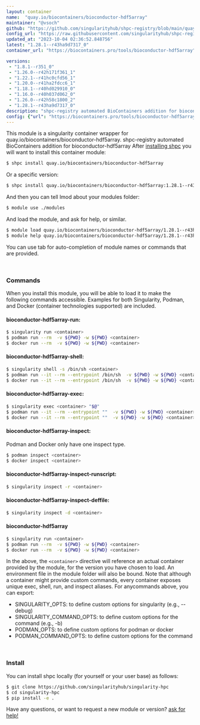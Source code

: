 ```yaml
---
layout: container
name:  "quay.io/biocontainers/bioconductor-hdf5array"
maintainer: "@vsoch"
github: "https://github.com/singularityhub/shpc-registry/blob/main/quay.io/biocontainers/bioconductor-hdf5array/container.yaml"
config_url: "https://raw.githubusercontent.com/singularityhub/shpc-registry/main/quay.io/biocontainers/bioconductor-hdf5array/container.yaml"
updated_at: "2023-10-04 02:36:52.848756"
latest: "1.28.1--r43ha9d7317_0"
container_url: "https://biocontainers.pro/tools/bioconductor-hdf5array"

versions:
 - "1.8.1--r351_0"
 - "1.26.0--r42h171f361_1"
 - "1.22.1--r41hc0cfd56_1"
 - "1.20.0--r41ha2fdcc6_1"
 - "1.18.1--r40hd029910_0"
 - "1.16.0--r40h037d062_0"
 - "1.26.0--r42h58c1800_2"
 - "1.28.1--r43ha9d7317_0"
description: "shpc-registry automated BioContainers addition for bioconductor-hdf5array"
config: {"url": "https://biocontainers.pro/tools/bioconductor-hdf5array", "maintainer": "@vsoch", "description": "shpc-registry automated BioContainers addition for bioconductor-hdf5array", "latest": {"1.28.1--r43ha9d7317_0": "sha256:ec6b6d755f28ddab3a818c6e5e6fd3a4b5d22b78be67319bd46a868f8046d427"}, "tags": {"1.8.1--r351_0": "sha256:4e27f447a5b20ea3799aaed016ff2733a5369820db29480abc48a3729e8382b0", "1.26.0--r42h171f361_1": "sha256:5ba35f6bbd5e85eb668105a6b83b44a4552a5918e61b8cad4f73b34b0cb440be", "1.22.1--r41hc0cfd56_1": "sha256:c742438075e837da0a76fc0a516697f4a2a7be998d58d105c541117719cb043a", "1.20.0--r41ha2fdcc6_1": "sha256:7c567bb7ad91c6b5ac19c8f90f5078831e892b31fb750b7f1d9219c4b1d797fc", "1.18.1--r40hd029910_0": "sha256:c620fb25254d5a79766eebc8454859665c5b6668fc83ecad8befb757efdfbfb2", "1.16.0--r40h037d062_0": "sha256:b2b0d190627aaf6c0df60fac5cd112249a0745c2b48f6ae66f6f177e11bdef17", "1.26.0--r42h58c1800_2": "sha256:2f3d64907bbc563659d8adc9a53f5b364b742f96c3869bce6a352f189f705434", "1.28.1--r43ha9d7317_0": "sha256:ec6b6d755f28ddab3a818c6e5e6fd3a4b5d22b78be67319bd46a868f8046d427"}, "docker": "quay.io/biocontainers/bioconductor-hdf5array"}
---
```


This module is a singularity container wrapper for quay.io/biocontainers/bioconductor-hdf5array.
shpc-registry automated BioContainers addition for bioconductor-hdf5array
After [installing shpc](#install) you will want to install this container module:


```bash
$ shpc install quay.io/biocontainers/bioconductor-hdf5array
```

Or a specific version:

```bash
$ shpc install quay.io/biocontainers/bioconductor-hdf5array:1.28.1--r43ha9d7317_0
```

And then you can tell lmod about your modules folder:

```bash
$ module use ./modules
```

And load the module, and ask for help, or similar.

```bash
$ module load quay.io/biocontainers/bioconductor-hdf5array/1.28.1--r43ha9d7317_0
$ module help quay.io/biocontainers/bioconductor-hdf5array/1.28.1--r43ha9d7317_0
```

You can use tab for auto-completion of module names or commands that are provided.

<br>

### Commands

When you install this module, you will be able to load it to make the following commands accessible.
Examples for both Singularity, Podman, and Docker (container technologies supported) are included.

#### bioconductor-hdf5array-run:

```bash
$ singularity run <container>
$ podman run --rm  -v ${PWD} -w ${PWD} <container>
$ docker run --rm  -v ${PWD} -w ${PWD} <container>
```

#### bioconductor-hdf5array-shell:

```bash
$ singularity shell -s /bin/sh <container>
$ podman run --it --rm --entrypoint /bin/sh  -v ${PWD} -w ${PWD} <container>
$ docker run --it --rm --entrypoint /bin/sh  -v ${PWD} -w ${PWD} <container>
```

#### bioconductor-hdf5array-exec:

```bash
$ singularity exec <container> "$@"
$ podman run --it --rm --entrypoint ""  -v ${PWD} -w ${PWD} <container> "$@"
$ docker run --it --rm --entrypoint ""  -v ${PWD} -w ${PWD} <container> "$@"
```

#### bioconductor-hdf5array-inspect:

Podman and Docker only have one inspect type.

```bash
$ podman inspect <container>
$ docker inspect <container>
```

#### bioconductor-hdf5array-inspect-runscript:

```bash
$ singularity inspect -r <container>
```

#### bioconductor-hdf5array-inspect-deffile:

```bash
$ singularity inspect -d <container>
```



#### bioconductor-hdf5array

```bash
$ singularity run <container>
$ podman run --rm  -v ${PWD} -w ${PWD} <container>
$ docker run --rm  -v ${PWD} -w ${PWD} <container>
```


In the above, the `<container>` directive will reference an actual container provided
by the module, for the version you have chosen to load. An environment file in the
module folder will also be bound. Note that although a container
might provide custom commands, every container exposes unique exec, shell, run, and
inspect aliases. For anycommands above, you can export:

 - SINGULARITY_OPTS: to define custom options for singularity (e.g., --debug)
 - SINGULARITY_COMMAND_OPTS: to define custom options for the command (e.g., -b)
 - PODMAN_OPTS: to define custom options for podman or docker
 - PODMAN_COMMAND_OPTS: to define custom options for the command

<br>

### Install

You can install shpc locally (for yourself or your user base) as follows:

```bash
$ git clone https://github.com/singularityhub/singularity-hpc
$ cd singularity-hpc
$ pip install -e .
```

Have any questions, or want to request a new module or version? [ask for help!](https://github.com/singularityhub/singularity-hpc/issues)